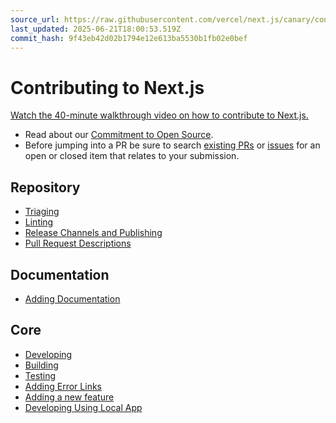 ```yaml
---
source_url: https://raw.githubusercontent.com/vercel/next.js/canary/contributing.md
last_updated: 2025-06-21T18:00:53.519Z
commit_hash: 9f43eb42d02b1794e12e613ba5530b1fb02e0bef
---
```


# Contributing to Next.js

[Watch the 40-minute walkthrough video on how to contribute to Next.js.](https://www.youtube.com/watch?v=cuoNzXFLitc)

- Read about our [Commitment to Open Source](https://vercel.com/oss).
- Before jumping into a PR be sure to search [existing PRs](https://github.com/vercel/next.js/pulls) or [issues](https://github.com/vercel/next.js/issues) for an open or closed item that relates to your submission.

## Repository

- [Triaging](./contributing/repository/triaging.md)
- [Linting](./contributing/repository/linting.md)
- [Release Channels and Publishing](./contributing/repository/release-channels-publishing.md)
- [Pull Request Descriptions](./contributing/repository/pull-request-descriptions.md)

## Documentation

- [Adding Documentation](./contributing/docs/adding-documentation.md)

## Core

- [Developing](./contributing/core/developing.md)
- [Building](./contributing/core/building.md)
- [Testing](./contributing/core/testing.md)
- [Adding Error Links](./contributing/core/adding-error-links.md)
- [Adding a new feature](./contributing/core/adding-features.md)
- [Developing Using Local App](./contributing/core/developing-using-local-app.md)
<!-- - [Using the VS Code Debugger](./contributing/core/vscode-debugger.md) -->
